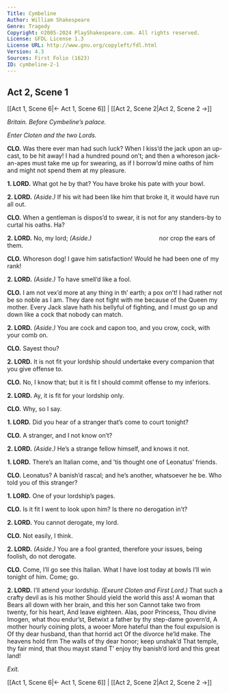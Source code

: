 ```yaml
---
Title: Cymbeline
Author: William Shakespeare
Genre: Tragedy
Copyright: ©2005-2024 PlayShakespeare.com. All rights reserved.
License: GFDL License 1.3
License URL: http://www.gnu.org/copyleft/fdl.html
Version: 4.3
Sources: First Folio (1623)
ID: cymbeline-2-1
---
```


## Act 2, Scene 1
[[Act 1, Scene 6|← Act 1, Scene 6]] | [[Act 2, Scene 2|Act 2, Scene 2 →]]

*Britain. Before Cymbeline’s palace.*

*Enter Cloten and the two Lords.*

**CLO.**
Was there ever man had such luck? When I kiss’d the jack upon an up-cast, to be hit away! I had a hundred pound on’t; and then a whoreson jack-an-apes must take me up for swearing, as if I borrow’d mine oaths of him and might not spend them at my pleasure.

**1. LORD.**
What got he by that? You have broke his pate with your bowl.

**2. LORD.**
*(Aside.)*
If his wit had been like him that broke it, it would have run all out.

**CLO.**
When a gentleman is dispos’d to swear, it is not for any standers-by to curtal his oaths. Ha?

**2. LORD.**
No, my lord;
*(Aside.)*
           nor crop the ears of them.

**CLO.**
Whoreson dog! I gave him satisfaction! Would he had been one of my rank!

**2. LORD.**
*(Aside.)*
To have smell’d like a fool.

**CLO.**
I am not vex’d more at any thing in th’ earth; a pox on’t! I had rather not be so noble as I am. They dare not fight with me because of the Queen my mother. Every Jack slave hath his bellyful of fighting, and I must go up and down like a cock that nobody can match.

**2. LORD.**
*(Aside.)*
You are cock and capon too, and you crow, cock, with your comb on.

**CLO.**
Sayest thou?

**2. LORD.**
It is not fit your lordship should undertake every companion that you give offense to.

**CLO.**
No, I know that; but it is fit I should commit offense to my inferiors.

**2. LORD.**
Ay, it is fit for your lordship only.

**CLO.**
Why, so I say.

**1. LORD.**
Did you hear of a stranger that’s come to court tonight?

**CLO.**
A stranger, and I not know on’t?

**2. LORD.**
*(Aside.)*
He’s a strange fellow himself, and knows it not.

**1. LORD.**
There’s an Italian come, and ’tis thought one of Leonatus’ friends.

**CLO.**
Leonatus? A banish’d rascal; and he’s another, whatsoever he be. Who told you of this stranger?

**1. LORD.**
One of your lordship’s pages.

**CLO.**
Is it fit I went to look upon him? Is there no derogation in’t?

**2. LORD.**
You cannot derogate, my lord.

**CLO.**
Not easily, I think.

**2. LORD.**
*(Aside.)*
You are a fool granted, therefore your issues, being foolish, do not derogate.

**CLO.**
Come, I’ll go see this Italian. What I have lost today at bowls I’ll win tonight of him. Come; go.

**2. LORD.**
I’ll attend your lordship.
*(Exeunt Cloten and First Lord.)*
That such a crafty devil as is his mother
Should yield the world this ass! A woman that
Bears all down with her brain, and this her son
Cannot take two from twenty, for his heart,
And leave eighteen. Alas, poor Princess,
Thou divine Imogen, what thou endur’st,
Betwixt a father by thy step-dame govern’d,
A mother hourly coining plots, a wooer
More hateful than the foul expulsion is
Of thy dear husband, than that horrid act
Of the divorce he’ld make. The heavens hold firm
The walls of thy dear honor; keep unshak’d
That temple, thy fair mind, that thou mayst stand
T’ enjoy thy banish’d lord and this great land!

*Exit.*

[[Act 1, Scene 6|← Act 1, Scene 6]] | [[Act 2, Scene 2|Act 2, Scene 2 →]]